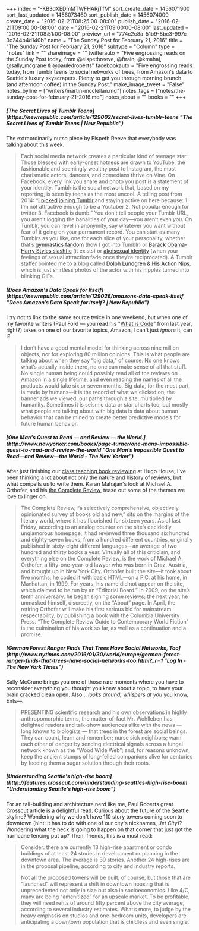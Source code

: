 +++
index = "-KB3dXEDmMTWFHARjTfM"
sort_create_date = 1456071900
sort_last_updated = 1456073460
sort_publish_date = 1456074000
create_date = "2016-02-21T08:25:00-08:00"
publish_date = "2016-02-21T09:00:00-08:00"
date = "2016-02-21T09:00:00-08:00"
last_updated = "2016-02-21T08:51:00-08:00"
preview_url = "774c2c8a-51b9-8bc3-997c-3c244b4d140b"
name = "The Sunday Post for February 21, 2016"
title = "The Sunday Post for February 21, 2016"
subtype = "Column"
type = "notes"
link = ""
shareimage = ""
twitterauto = "Five engrossing reads on the Sunday Post today, from @elspethreeve, @ftrain, @kmahaj, @sally_mcgrane & @pauledroberts"
facebookauto = "Five engrossing reads today, from Tumblr teens to social networks of trees, from Amazon's data to Seattle's luxury skyscrapers. Plenty to get you through morning brunch (and afternoon coffee) in the Sunday Post."
make_image_tweet = "False"
notes_byline = ["writers/martin-mcclellan.md"]
notes_tags = ["notes/the-sunday-post-for-february-21-2016.md"]
notes_about = ""
books = ""
+++
<h5>[The Secret Lives of Tumblr Teens](https://newrepublic.com/article/129002/secret-lives-tumblr-teens "The Secret Lives of Tumblr Teens | New Republic")</h5>

The extraordinarily nutso piece by Elspeth Reeve that everybody was talking about this week. 

<blockquote>
	<p>Each social media network creates a particular kind of teenage star: Those blessed with early-onset hotness are drawn to YouTube, the fashionable and seemingly wealthy post to Instagram, the most charismatic actors, dancers, and comedians thrive on Vine. On Facebook, every link you share and photo you post is a statement of your identity. Tumblr is the social network that, based on my reporting, is seen by teens as the most uncool. A telling post from 2014: “<a href="http://magdafy.com/post/78786395415" target="_blank" rel="nofollow">I picked joining Tumblr </a>and staying active on here because: 1. I’m not attractive enough to be a Youtuber 2. Not popular enough for twitter 3. Facebook is dumb.” You don’t tell people your Tumblr URL, you aren’t logging the banalities of your day—you aren’t even <i>you</i>. On Tumblr, you can revel in anonymity, say whatever you want without fear of it going on your permanent record. You can start as many Tumblrs as you like, one for each slice of your personality, whether that’s <a href="http://gymfanconfessions.tumblr.com/" target="_blank" rel="nofollow">gymnastics fandom</a> (how I got into Tumblr) or <a href="http://one-direction-ficz.tumblr.com/post/55441022250/harry-x-obama" target="_blank" rel="nofollow">Barack Obama-Harry Styles slashfic</a> (it exists) or <a href="http://asexualadvice.tumblr.com/post/98098261611/any-advice-for-an-ace-who-finds-terms-like" target="_blank" rel="nofollow">akoisexual identity</a> (when your feelings of sexual attraction fade once they’re reciprocated). A Tumblr staffer pointed me to a blog called <a href="http://dolphandhisactionnips.tumblr.com/" target="_blank" rel="nofollow">Dolph Lundgren &amp; His Action Nips</a>, which is just shirtless photos of the actor with his nipples turned into blinking GIFs.
</p>
</blockquote>

<h5>[Does Amazon's Data Speak for Itself](https://newrepublic.com/article/129026/amazons-data-speak-itself "Does Amazon&#x2019;s Data Speak for Itself? | New Republic")</h5>

I try not to link to the same source twice in one weekend, but when one of my favorite writers (Paul Ford &mdash; you read his "[What is Code](http://www.bloomberg.com/graphics/2015-paul-ford-what-is-code/ "Paul Ford: What is Code? | Bloomberg")" from last year, right?) takes on one of our favorite topics, Amazon, I can't just _ignore_ it, can I?

<blockquote>
	I don’t have a good mental model for thinking across nine million objects, nor for exploring 80 million opinions. This is what people are talking about when they say “big data,” of course: No one knows what’s actually inside there, no one can make sense of all that stuff. No single human being could possibly read all of the reviews on Amazon in a single lifetime, and even reading the names of all the products would take six or seven months. Big data, for the most part, is made by humans—it is the record of what we clicked on, the banner ads we viewed, our paths through a site, multiplied by humanity. Sometimes it is seismic data or star charts too, but mostly what people are talking about with big data is data about human behavior that can be mined to create better predictive models for future human behavior.
</blockquote>

<h5>[One Man's Quest to Read &mdash; and Review &mdash; the World.](http://www.newyorker.com/books/page-turner/one-mans-impossible-quest-to-read-and-review-the-world "One Man’s Impossible Quest to Read—and Review—the World - The New Yorker")</h5>

After just finishing our [class teaching book reviewing](https://hugohouse.org/store/class/the-you-review-of-books-paul-constant-and-martin-mcclellan/ "None") at Hugo House, I've been thinking a lot about not only the nature and history of reviews, but what compells us to write them. Karan Mahajan's look at Michael A. Orthofer, and his [the Complete Review](http://www.complete-review.com/main/main.html "Complete Review - Welcome to the Complete Review"), tease out some of the themes we love to linger on.

<blockquote>
	The Complete Review, “a selectively comprehensive, objectively opinionated survey of books old and new,” sits on the margins of the literary world, where it has flourished for sixteen years. As of last Friday, according to an analog counter on the site’s decidedly unglamorous homepage, it had reviewed three thousand six hundred and eighty-seven books, from a hundred different countries, originally published in sixty-eight different languages—an average of two hundred and thirty books a year. Virtually all of this criticism, and everything else on the Complete Review, is the work of Michael A. Orthofer, a fifty-one-year-old lawyer who was born in Graz, Austria, and brought up in New York City. Orthofer built the site—it took about five months; he coded it with basic HTML—on a P.C. at his home, in Manhattan, in 1999. For years, his name did not appear on the site, which claimed to be run by an “Editorial Board.” In 2009, on the site’s tenth anniversary, he began signing some reviews; the next year, he unmasked himself, discreetly, on the “About” page. In April, the retiring Orthofer will make his first serious bid for mainstream respectability, by publishing a book with the Columbia University Press. “The Complete Review Guide to Contemporary World Fiction” is the culmination of his work so far, as well as a continuation and a promise.
</blockquote>


<h5>[German Forest Ranger Finds That Trees Have Social Networks, Too](http://www.nytimes.com/2016/01/30/world/europe/german-forest-ranger-finds-that-trees-have-social-networks-too.html?_r=1 "Log In - The New York Times")</h5>

Sally McGrane brings you one of those rare moments where you have to reconsider everything you thought you knew about a topic, to have your brain cracked clean open. Also&hellip; _looks around, whispers at you_ you know, Ents&mdash;.

<blockquote>
	PRESENTING scientific research and his own observations in highly anthropomorphic terms, the matter-of-fact Mr. Wohlleben has delighted readers and talk-show audiences alike with the news &mdash; long known to biologists &mdash; that trees in the forest are social beings. They can count, learn and remember; nurse sick neighbors; warn each other of danger by sending electrical signals across a fungal network known as the “Wood Wide Web”; and, for reasons unknown, keep the ancient stumps of long-felled companions alive for centuries by feeding them a sugar solution through their roots.
</blockquote>


<h5>[Understanding Seattle's high-rise boom](http://features.crosscut.com/understanding-seattles-high-rise-boom "Understanding Seattle's high-rise boom")</h5>

For an tall-building and architecture nerd like me, Paul Roberts great Crosscut article is a delightful read. Curious about the future of the Seattle skyline? Wondering why we don't have 110 story towers coming soon to downtown (hint: it has to do with one of our city's nicknames, _Jet City_)? Wondering what the heck is going to happen on that corner that just got the hurricane fencing put up? Then, friends, this is a must read:

<blockquote>
	<p>Consider: there are currently 13 high-rise apartment or condo buildings of at least 24 stories in development or planning in the downtown area. The average is 39 stories. Another 24 high-rises are in the proposal pipeline, according to city and industry reports.</p>

<p>Not all the proposed towers will be built, of course, but those that are “launched” will represent a shift in downtown housing that is unprecedented not only in size but also in socioeconomics. Like 4/C, many are being “amenitized” for an upscale market. To be profitable, they will need rents of around fifty percent above the city average, according to several industry estimates. What’s more, to judge by the heavy emphasis on studios and one-bedroom units, developers are anticipating a downtown population that is childless and even single.</p>
</blockquote>
